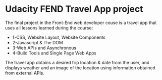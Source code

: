 # Udacity FEND Travel App project

The final project in the Front-End web developer couse is a travel app that uses all lessons learned during the course:

- 1-CSS, Website Layout, Website Components
- 2-Javascript & The DOM
- 3-Web APIs and Asynchronous
- 4-Build Tools and Single Page Web Apps

The travel app obtains a desired trip location & date from the user, and displays weather and an image of the location using information obtained from external APIs. 